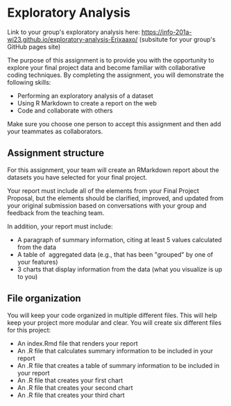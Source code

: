 # Exploratory Analysis

Link to your group's exploratory analysis here: https://info-201a-wi23.github.io/exploratory-analysis-Erixaaxo/
(subsitute for your group's GitHub pages site)

The purpose of this assignment is to provide you with the opportunity to explore your final project data and become familiar with collaborative coding techniques. By completing the assignment, you will demonstrate the following skills:

- Performing an exploratory analysis of a dataset
- Using R Markdown to create a report on the web
- Code and collaborate with others

Make sure you choose one person to accept this assignment and then add your teammates as collaborators.

## Assignment structure

For this assignment, your team will create an RMarkdown report about the datasets you have selected for your final project.

Your report must include all of the elements from your Final Project Proposal, but the elements should be clarified, improved, and updated from your original submission based on conversations with your group and feedback from the teaching team.

In addition, your report must include: 

  - A paragraph of summary information, citing at least 5 values calculated from the data
  - A table of  aggregated data (e.g., that has been "grouped" by one of your features)
  - 3 charts that display information from the data (what you visualize is up to you)

## File organization

You will keep your code organized in multiple different files. This will help keep your project more modular and clear. You will create six different files for this project:

  - An index.Rmd file that renders your report
  - An .R file that calculates summary information to be included in your report
  - An .R file that creates a table of summary information to be included in your report
  - An .R file that creates your first chart
  - An .R file that creates your second chart
  - An .R file that creates your third chart
